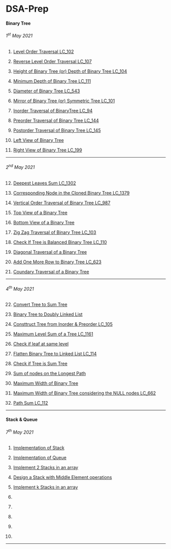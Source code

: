 # DSA-Prep

#### Binary Tree

###### 1<sup>st</sup> May 2021

1. [Level Order Traversal LC_102](https://github.com/Anish-U/DSA-Prep/blob/master/Binary_Tree/01_levelOrderTraversal_102.txt)

2. [Reverse Level Order Traversal LC_107](https://github.com/Anish-U/DSA-Prep/blob/master/Binary_Tree/02_reverseLevelOrderTraversal_107.txt)

3. [Height of Binary Tree (or) Depth of Binary Tree LC_104](https://github.com/Anish-U/DSA-Prep/blob/master/Binary_Tree/03_heightOfBinaryTree_104.txt)

4. [Minimum Depth of Binary Tree LC_111](https://github.com/Anish-U/DSA-Prep/blob/master/Binary_Tree/04_minimumDepthOfTree_111.txt)

5. [Diameter of Binary Tree LC_543](https://github.com/Anish-U/DSA-Prep/blob/master/Binary_Tree/05_diameterOfBinaryTree_543.txt)

6. [Mirror of Binary Tree (or) Symmetric Tree LC_101](https://github.com/Anish-U/DSA-Prep/blob/master/Binary_Tree/06_mirrorOfBinaryTree_101.txt)

7. [Inorder Traversal of BinaryTree LC_94](https://github.com/Anish-U/DSA-Prep/blob/master/Binary_Tree/07_inorderTraversal_94.txt)

8. [Preorder Traversal of Binary Tree LC_144](https://github.com/Anish-U/DSA-Prep/blob/master/Binary_Tree/08_preOrderTraversal_144.txt)

9. [Postorder Traversal of Binary Tree LC_145](https://github.com/Anish-U/DSA-Prep/blob/master/Binary_Tree/09_postOrderTraversal_145.txt)

10. [Left View of Binary Tree](https://github.com/Anish-U/DSA-Prep/blob/master/Binary_Tree/10_leftViewOfBinaryTree.txt)

11. [Right View of Binary Tree LC_199](https://github.com/Anish-U/DSA-Prep/blob/master/Binary_Tree/11_rightViewOfBinaryTree_199.txt)

---

###### 2<sup>nd</sup> May 2021

12. [Deepest Leaves Sum LC_1302](https://github.com/Anish-U/DSA-Prep/blob/master/Binary_Tree/12_deepestLeavesSum_1302.txt)

13. [Corresponding Node in the Cloned Binary Tree LC_1379](https://github.com/Anish-U/DSA-Prep/blob/master/Binary_Tree/13_correspondingNodeInCloneTree_1379.txt)

14. [Vertical Order Traversal of Binary Tree LC_987](https://github.com/Anish-U/DSA-Prep/blob/master/Binary_Tree/14_verticalOrderTraversal_987.txt)

15. [Top View of a Binary Tree](https://github.com/Anish-U/DSA-Prep/blob/master/Binary_Tree/15_topViewOfBinaryTree.txt)

16. [Bottom View of a Binary Tree](https://github.com/Anish-U/DSA-Prep/blob/master/Binary_Tree/16_bottomViewOfBinaryTree.txt)

17. [Zig Zag Traversal of Binary Tree LC_103](https://github.com/Anish-U/DSA-Prep/blob/master/Binary_Tree/17_zigZagTraversal_103.txt)

18. [Check If Tree is Balanced Binary Tree LC_110](https://github.com/Anish-U/DSA-Prep/blob/master/Binary_Tree/18_checkIfBalancedBinaryTree_110.txt)

19. [Diagonal Traversal of a Binary Tree](https://github.com/Anish-U/DSA-Prep/blob/master/Binary_Tree/19_diagonalTraversal.txt)

20. [Add One More Row to Binary Tree LC_623](https://github.com/Anish-U/DSA-Prep/blob/master/Binary_Tree/20_addOneRowToTree_623.txt)

21. [Coundary Traversal of a Binary Tree](https://github.com/Anish-U/DSA-Prep/blob/master/Binary_Tree/21_boundaryTraversal.txt)

---

###### 4<sup>th</sup> May 2021

22. [Convert Tree to Sum Tree](https://github.com/Anish-U/DSA-Prep/blob/master/Binary_Tree/22_convertTreeToSumTree.txt)

23. [Binary Tree to Doubly Linked List](https://github.com/Anish-U/DSA-Prep/blob/master/Binary_Tree/23_binaryTreeToDoublyLinkedList.txt)

24. [Consttruct Tree from Inorder & Preorder LC_105](https://github.com/Anish-U/DSA-Prep/blob/master/Binary_Tree/24_constructTreeFromInorder%26Preorder_105.txt)

25. [Maximum Level Sum of a Tree LC_1161](https://github.com/Anish-U/DSA-Prep/blob/master/Binary_Tree/25_maximumLevelSumOfTree_1161.txt)

26. [Check if leaf at same level](https://github.com/Anish-U/DSA-Prep/blob/master/Binary_Tree/26_leafAtSameLevel.txt)

27. [Flatten Binary Tree to Linked List LC_114](https://github.com/Anish-U/DSA-Prep/blob/master/Binary_Tree/27_flattenBinaryTreeToLinkedList_114.txt)

28. [Check if Tree is Sum Tree](https://github.com/Anish-U/DSA-Prep/blob/master/Binary_Tree/28_checkIfTreeIsSumTree.txt)

29. [Sum of nodes on the Longest Path](https://github.com/Anish-U/DSA-Prep/blob/master/Binary_Tree/29_sumOfNodesOnLongestPath.txt)

30. [Maximum Width of Binary Tree](https://github.com/Anish-U/DSA-Prep/blob/master/Binary_Tree/30_maximumWidthOfBinaryTreeVersion1.txt)

31. [Maximum Width of Binary Tree considering the NULL nodes LC_662](https://github.com/Anish-U/DSA-Prep/blob/master/Binary_Tree/31_maximumWidthOfBinaryTreeVersion2.txt)

32. [Path Sum LC_112](https://github.com/Anish-U/DSA-Prep/blob/master/Binary_Tree/32_pathSum_112.txt)

---

#### Stack & Queue

###### 7<sup>th</sup> May 2021

1. [Implementation of Stack]()

2. [Implementation of Queue]()

3. [Implement 2 Stacks in an array]()

4. [Design a Stack with Middle Element operations]()

5. [Implement k Stacks in an array]()

6. []()

7. []()

8. []()

9. []()

10. []()

---
